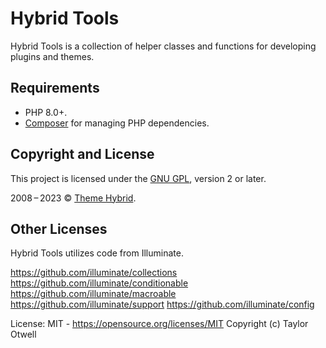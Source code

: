 # Hybrid Tools

Hybrid Tools is a collection of helper classes and functions for developing plugins and themes.

## Requirements

* PHP 8.0+.
* [Composer](https://getcomposer.org/) for managing PHP dependencies.

## Copyright and License

This project is licensed under the [GNU GPL](https://www.gnu.org/licenses/old-licenses/gpl-2.0.html), version 2 or later.

2008&thinsp;&ndash;&thinsp;2023 &copy; [Theme Hybrid](https://themehybrid.com).

## Other Licenses

Hybrid Tools utilizes code from Illuminate.

<https://github.com/illuminate/collections>
<https://github.com/illuminate/conditionable>
<https://github.com/illuminate/macroable>
<https://github.com/illuminate/support>
<https://github.com/illuminate/config>

License: MIT - <https://opensource.org/licenses/MIT>
Copyright (c) Taylor Otwell
